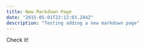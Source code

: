 ```yaml
---
title: New Markdown Page
date: "2015-05-01T22:12:03.284Z"
description: "Testing adding a new markdown page"
---
```


Check it!
